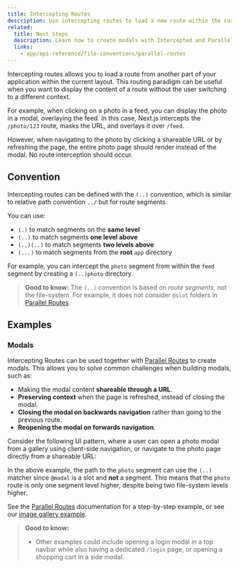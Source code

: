 ```yaml
---
title: Intercepting Routes
description: Use intercepting routes to load a new route within the current layout while masking the browser URL, useful for advanced routing patterns such as modals.
related:
  title: Next Steps
  description: Learn how to create modals with Intercepted and Parallel Routes.
  links:
    - app/api-reference/file-conventions/parallel-routes
---
```


Intercepting routes allows you to load a route from another part of your application within the current layout. This routing paradigm can be useful when you want to display the content of a route without the user switching to a different context.

For example, when clicking on a photo in a feed, you can display the photo in a modal, overlaying the feed. In this case, Next.js intercepts the `/photo/123` route, masks the URL, and overlays it over `/feed`.

However, when navigating to the photo by clicking a shareable URL or by refreshing the page, the entire photo page should render instead of the modal. No route interception should occur.

## Convention

Intercepting routes can be defined with the `(..)` convention, which is similar to relative path convention `../` but for route segments.

You can use:

- `(.)` to match segments on the **same level**
- `(..)` to match segments **one level above**
- `(..)(..)` to match segments **two levels above**
- `(...)` to match segments from the **root** `app` directory

For example, you can intercept the `photo` segment from within the `feed` segment by creating a `(..)photo` directory.

> **Good to know:** The `(..)` convention is based on _route segments_, not the file-system. For example, it does not consider `@slot` folders in [Parallel Routes](/docs/app/api-reference/file-conventions/parallel-routes).

## Examples

### Modals

Intercepting Routes can be used together with [Parallel Routes](/docs/app/api-reference/file-conventions/parallel-routes) to create modals. This allows you to solve common challenges when building modals, such as:

- Making the modal content **shareable through a URL**.
- **Preserving context** when the page is refreshed, instead of closing the modal.
- **Closing the modal on backwards navigation** rather than going to the previous route.
- **Reopening the modal on forwards navigation**.

Consider the following UI pattern, where a user can open a photo modal from a gallery using client-side navigation, or navigate to the photo page directly from a shareable URL:

In the above example, the path to the `photo` segment can use the `(..)` matcher since `@modal` is a slot and **not** a segment. This means that the `photo` route is only one segment level higher, despite being two file-system levels higher.

See the [Parallel Routes](/docs/app/api-reference/file-conventions/parallel-routes#modals) documentation for a step-by-step example, or see our [image gallery example](https://github.com/vercel-labs/nextgram).

> **Good to know:**
>
> - Other examples could include opening a login modal in a top navbar while also having a dedicated `/login` page, or opening a shopping cart in a side modal.

